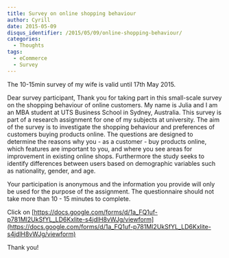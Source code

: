 ```yaml
---
title: Survey on online shopping behaviour
author: Cyrill
date: 2015-05-09
disqus_identifier: /2015/05/09/online-shopping-behaviour/
categories:
  - Thoughts
tags:
  - eCommerce
  - Survey
---
```


The 10-15min survey of my wife is valid until 17th May 2015.

<!--more-->

Dear survey participant,
Thank you for taking part in this small-scale survey on the shopping behaviour of online customers. 
My name is Julia and I am an MBA student at UTS Business School in Sydney, Australia. This survey is 
part of a research assignment for one of my subjects at university. The aim of the survey is to investigate 
the shopping behaviour and preferences of customers buying products online. The questions are designed 
to determine the reasons why you - as a customer - buy products online, which features are important 
to you, and where you see areas for improvement in existing online shops. Furthermore the study 
seeks to identify differences between users based on demographic variables such as nationality, gender, and age.

Your participation is anonymous and the information you provide will only be used for the purpose 
of the assignment. The questionnaire should not take more than 10 - 15 minutes to complete.

Click on [https://docs.google.com/forms/d/1a_FQ1uf-p781MI2UkSfYL_LD6Kxlite-s4jdlH8vWJg/viewform](https://docs.google.com/forms/d/1a_FQ1uf-p781MI2UkSfYL_LD6Kxlite-s4jdlH8vWJg/viewform)

Thank you!

